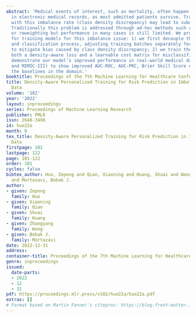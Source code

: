 ```yaml
---
abstract: 'Medical events of interest, such as mortality, often happen at a low rate
  in electronic medical records, as most admitted patients survive. Training models
  with this imbalance rate (class density discrepancy) may lead to suboptimal prediction.
  Traditionally this problem is addressed through ad-hoc methods such as resampling
  or reweighting but performance in many cases is still limited. We propose a framework
  for training models for this imbalance issue: 1) we first decouple the feature extraction
  and classification process, adjusting training batches separately for each component
  to mitigate bias caused by class density discrepancy; 2) we train the network with
  both a density-aware loss and a learnable cost matrix for misclassifications. We
  demonstrate our model’s improved performance in real-world medical datasets (TOPCAT
  and MIMIC-III) to show improved AUC-ROC, AUC-PRC, Brier Skill Score compared with
  the baselines in the domain.'
booktitle: Proceedings of the 7th Machine Learning for Healthcare Conference
title: Density-Aware Personalized Training for Risk Prediction in Imbalanced Medical
  Data
volume: '182'
year: '2022'
layout: inproceedings
series: Proceedings of Machine Learning Research
publisher: PMLR
issn: 2640-3498
id: huo22a
month: 0
tex_title: Density-Aware Personalized Training for Risk Prediction in Imbalanced Medical
  Data
firstpage: 101
lastpage: 122
page: 101-122
order: 101
cycles: false
bibtex_author: Huo, Zepeng and Qian, Xiaoning and Huang, Shuai and Wang, Zhangyang
  and Mortazavi, Bobak J.
author:
- given: Zepeng
  family: Huo
- given: Xiaoning
  family: Qian
- given: Shuai
  family: Huang
- given: Zhangyang
  family: Wang
- given: Bobak J.
  family: Mortazavi
date: 2022-12-31
address:
container-title: Proceedings of the 7th Machine Learning for Healthcare Conference
genre: inproceedings
issued:
  date-parts:
  - 2022
  - 12
  - 31
pdf: https://proceedings.mlr.press/v182/huo22a/huo22a.pdf
extras: []
# Format based on Martin Fenner's citeproc: https://blog.front-matter.io/posts/citeproc-yaml-for-bibliographies/
---
```

